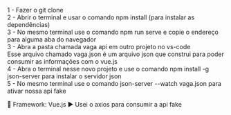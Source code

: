 1 - Fazer o git clone <br>
2 - Abrir o terminal e usar o comando npm install (para instalar as dependências)<br>
3 - No mesmo terminal use o comando npm run serve e copie o endereço para alguma aba do navegador<br>
3 - Abra a pasta chamada vaga api em outro projeto no vs-code<br>
Esse arquivo chamado vaga.json é um arquivo json que construi para poder consumir as informações com o vue.js<br>
4 - Abra o terminal nesse novo projeto e use o comando npm install -g json-server para instalar o servidor json<br>
5 - No mesmo terminal use o comando json-server --watch vaga.json para ativar nossa api fake<br>

🚀 Framework: Vue.js
▶️ Usei o axios para consumir a api fake
